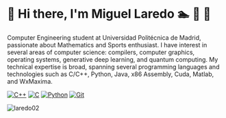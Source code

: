 # 👋 Hi there, I'm Miguel Laredo 🏊 🚴 🏃

Computer Engineering student at Universidad Politécnica de Madrid, passionate about Mathematics and Sports enthusiast. I have interest in several areas of computer science: compilers, computer graphics, operating systems, generative deep learning, and quantum computing. My technical expertise is broad, spanning several programming languages and technologies such as C/C++, Python, Java, x86 Assembly, Cuda, Matlab, and WxMaxima.

[![C++](https://i.imgur.com/Ao2P8iG.png)](https://www.open-std.org/jtc1/sc22/wg21/)
[![C](https://i.imgur.com/zINUxVf.png)](https://www.open-std.org/jtc1/sc22/wg14/)
[![Python](https://github.com/jalbertsr/logo-badge-images/blob/master/img/rsz_python.png?raw=true)](https://www.python.org/)
[![Git](https://www.vectorlogo.zone/logos/git-scm/git-scm-icon.svg)](https://git-scm.com/)

[//]: #[![PyTorch](https://img.shields.io/badge/PyTorch-%23EE4C2C.svg?style=for-the-badge&logo=PyTorch&logoColor=white)](https://pytorch.org/)
[//]: #[![TensorFlow](https://img.shields.io/badge/TensorFlow-FF6F00?style=for-the-badge&logo=tensorflow&logoColor=white)](https://www.tensorflow.org/?hl=es-419)
[//]: #[![OpenCV](https://img.shields.io/badge/opencv-%23white.svg?style=for-the-badge&logo=opencv&logoColor=white)](https://opencv.org/)
[//]: #[![OpenGL](https://img.shields.io/badge/OpenGL-%23FFFFFF.svg?style=for-the-badge&logo=opengl)](https://www.opengl.org/)
[//]: #[![Qt](https://img.shields.io/badge/Qt-41CD52?style=for-the-badge&logo=qt&logoColor=white)](https://www.qt.io/)
[//]: #[![Qiskit](https://img.shields.io/badge/Qiskit-%236929C4.svg?style=for-the-badge&logo=Qiskit&logoColor=white)](https://www.ibm.com/quantum/qiskit)

[//]: #[![Bash](https://img.shields.io/badge/Shell_Script-121011?style=for-the-badge&logo=gnu-bash&logoColor=white)](https://www.gnu.org/software/bash/)
[//]: #[![Rust](https://img.shields.io/badge/Rust-black?style=for-the-badge&logo=rust&logoColor=#E57324)](https://www.rust-lang.org)
[//]: #[![Perl](https://img.shields.io/badge/Perl-39457E?style=for-the-badge&logo=perl&logoColor=white)](https://www.perl.org/)
[//]: #[![Haskell](https://img.shields.io/badge/Haskell-5D4F85?style=for-the-badge&logo=haskell&logoColor=white)](https://www.haskell.org/)
[//]: #[![LaTeX](https://img.shields.io/badge/latex-%23008080.svg?style=for-the-badge&logo=latex&logoColor=white)](https://www.latex-project.org/)
[//]: #[![HTML5](https://img.shields.io/badge/html5-%23E34F26.svg?style=for-the-badge&logo=html5&logoColor=white)](https://html.spec.whatwg.org/multipage/)
[//]: #[![CSS3](https://img.shields.io/badge/CSS3-1572B6?style=for-the-badge&logo=css3&logoColor=white)](https://www.w3.org/Style/CSS/)

[//]: #Linux](https://img.shields.io/badge/Linux-FCC624?style=for-the-badge&logo=linux&logoColor=black)](https://www.kernel.org/)
[//]: #[![Vim](https://img.shields.io/badge/VIM-%2311AB00.svg?style=for-the-badge&logo=vim&logoColor=white)](https://www.vim.org/)
[//]: #[![Emacs](https://img.shields.io/badge/Emacs-%237F5AB6.svg?&style=for-the-badge&logo=gnu-emacs&logoColor=white)](https://www.gnu.org/software/emacs/)
[//]: #[![Alacritty](https://img.shields.io/badge/alacritty-F46D01?style=for-the-badge&logo=alacritty&logoColor=white)](https://alacritty.org/)
[//]: #[![ApacheNetbeans](https://img.shields.io/badge/apache%20netbeans-1B6AC6?style=for-the-badge&logo=apache%20netbeans%20IDE&logoColor=white)](https://netbeans.apache.org/front/main/index.html)

<img align="center" src="https://github-readme-streak-stats.herokuapp.com/?user=laredo02&" alt="laredo02" />

<!---
laredo02/laredo02 is a ✨ special ✨ repository because its `README.md` (this file) appears on your GitHub profile.
You can click the Preview link to take a look at your changes.
--->
